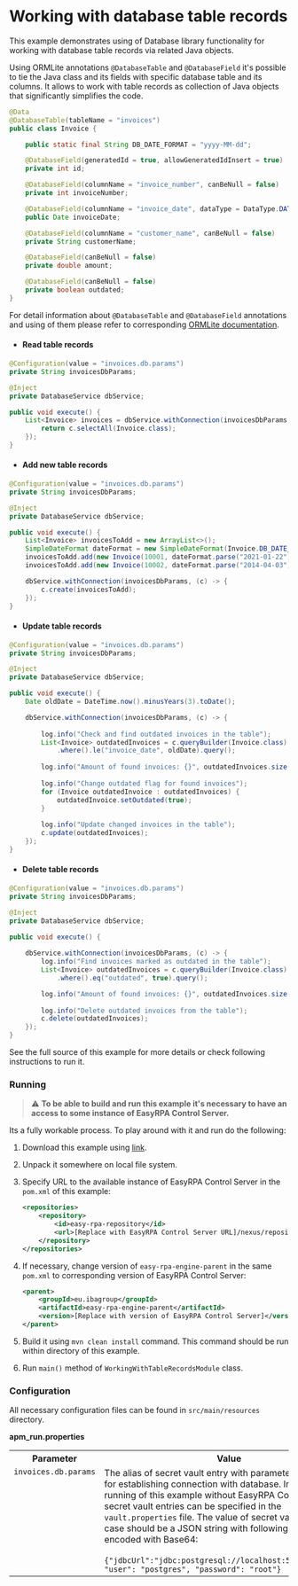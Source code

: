 # Working with database table records

This example demonstrates using of Database library functionality for working with database table records via  related 
Java objects.

Using ORMLite annotations `@DatabaseTable` and `@DatabaseField` it's possible to tie the Java class and its fields 
with specific database table and its columns. It allows to work with table records as collection of Java objects that 
significantly simplifies the code.
```java
@Data
@DatabaseTable(tableName = "invoices")
public class Invoice {

    public static final String DB_DATE_FORMAT = "yyyy-MM-dd";

    @DatabaseField(generatedId = true, allowGeneratedIdInsert = true)
    private int id;

    @DatabaseField(columnName = "invoice_number", canBeNull = false)
    private int invoiceNumber;

    @DatabaseField(columnName = "invoice_date", dataType = DataType.DATE, format = DB_DATE_FORMAT)
    public Date invoiceDate;

    @DatabaseField(columnName = "customer_name", canBeNull = false)
    private String customerName;

    @DatabaseField(canBeNull = false)
    private double amount;

    @DatabaseField(canBeNull = false)
    private boolean outdated;
}
```

For detail information about `@DatabaseTable` and `@DatabaseField` annotations and using of them please refer to 
corresponding [ORMLite documentation](https://ormlite.com/javadoc/ormlite-core/doc-files/ormlite.html#Class-Setup).

* #### Read table records

```Java
@Configuration(value = "invoices.db.params")
private String invoicesDbParams;

@Inject
private DatabaseService dbService;

public void execute() {
    List<Invoice> invoices = dbService.withConnection(invoicesDbParams, (c) -> {
        return c.selectAll(Invoice.class);
    });
}
```

* #### Add new table records

```Java
@Configuration(value = "invoices.db.params")
private String invoicesDbParams;

@Inject
private DatabaseService dbService;

public void execute() {
    List<Invoice> invoicesToAdd = new ArrayList<>();
    SimpleDateFormat dateFormat = new SimpleDateFormat(Invoice.DB_DATE_FORMAT);
    invoicesToAdd.add(new Invoice(10001, dateFormat.parse("2021-01-22"), "Sony", 4500));
    invoicesToAdd.add(new Invoice(10002, dateFormat.parse("2014-04-03"), "Lenovo", 5400.87));

    dbService.withConnection(invoicesDbParams, (c) -> {
        c.create(invoicesToAdd);
    });
}
```

* #### Update table records

```Java
@Configuration(value = "invoices.db.params")
private String invoicesDbParams;

@Inject
private DatabaseService dbService;

public void execute() {
    Date oldDate = DateTime.now().minusYears(3).toDate();

    dbService.withConnection(invoicesDbParams, (c) -> {
        
        log.info("Check and find outdated invoices in the table");
        List<Invoice> outdatedInvoices = c.queryBuilder(Invoice.class)
            .where().le("invoice_date", oldDate).query();
    
        log.info("Amount of found invoices: {}", outdatedInvoices.size());
    
        log.info("Change outdated flag for found invoices");
        for (Invoice outdatedInvoice : outdatedInvoices) {
            outdatedInvoice.setOutdated(true);
        }
    
        log.info("Update changed invoices in the table");
        c.update(outdatedInvoices);
    });
}
```

* #### Delete table records

```Java
@Configuration(value = "invoices.db.params")
private String invoicesDbParams;

@Inject
private DatabaseService dbService;

public void execute() {
    
    dbService.withConnection(invoicesDbParams, (c) -> {
        log.info("Find invoices marked as outdated in the table");
        List<Invoice> outdatedInvoices = c.queryBuilder(Invoice.class)
            .where().eq("outdated", true).query();

        log.info("Amount of found invoices: {}", outdatedInvoices.size());
    
        log.info("Delete outdated invoices from the table");
        c.delete(outdatedInvoices);
    });
}
```

See the full source of this example for more details or check following instructions to run it.

### Running

> :warning: **To be able to build and run this example it's necessary to have an access
>to some instance of EasyRPA Control Server.**

Its a fully workable process. To play around with it and run do the following:
1. Download this example using [link][down_git_link].
2. Unpack it somewhere on local file system.
3. Specify URL to the available instance of EasyRPA Control Server in the `pom.xml` of this example:
    ```xml
    <repositories>
        <repository>
            <id>easy-rpa-repository</id>
            <url>[Replace with EasyRPA Control Server URL]/nexus/repository/easyrpa/</url>
        </repository>
    </repositories>
    ```
4. If necessary, change version of `easy-rpa-engine-parent` in the same `pom.xml` to corresponding version of
   EasyRPA Control Server:
    ```xml
    <parent>
        <groupId>eu.ibagroup</groupId>
        <artifactId>easy-rpa-engine-parent</artifactId>
        <version>[Replace with version of EasyRPA Control Server]</version>
    </parent>
    ```

5. Build it using `mvn clean install` command. This command should be run within directory of this example.
6. Run `main()` method of `WorkingWithTableRecordsModule` class.

[down_git_link]: https://downgit.github.io/#/home?url=https://github.com/easyrpa/openframework/tree/main/examples/database/working-with-table-records

### Configuration

All necessary configuration files can be found in `src/main/resources` directory.

**apm_run.properties**

<table>
    <tr><th>Parameter</th><th>Value</th></tr>    
    <tr><td valign="top"><code>invoices.db.params</code></td><td>
        The alias of secret vault entry with parameters necessary for establishing connection with database. In case of 
        running of this example without EasyRPA Control Server, secret vault entries can be specified in the 
        <code>vault.properties</code> file. The value of secret vault entry in this case should be a JSON string with 
        following structure encoded with Base64:<br>
        <br>
        <code>{"jdbcUrl":"jdbc:postgresql://localhost:5432/postgres", "user": "postgres", "password": "root"}</code>    
    </td></tr>
</table> 
